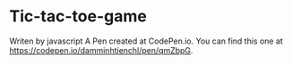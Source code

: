 # Tic-tac-toe-game
Writen by javascript
A Pen created at CodePen.io. You can find this one at https://codepen.io/damminhtienchl/pen/qmZbpG.

 